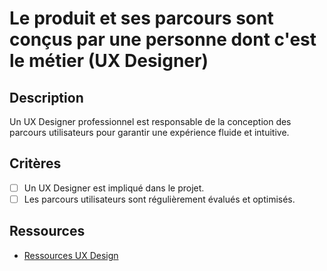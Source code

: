 # Le produit et ses parcours sont conçus par une personne dont c'est le métier (UX Designer)

## Description

Un UX Designer professionnel est responsable de la conception des parcours utilisateurs pour garantir une expérience fluide et intuitive.

## Critères

- [ ] Un UX Designer est impliqué dans le projet.
- [ ] Les parcours utilisateurs sont régulièrement évalués et optimisés.

## Ressources

- [Ressources UX Design](https://uxdesign.cc/)
